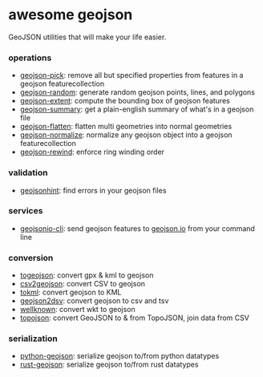 # awesome geojson

GeoJSON utilities that will make your life easier.

### operations

* [geojson-pick](https://www.npmjs.com/package/geojson-pick): remove all but specified properties from features in a geojson featurecollection
* [geojson-random](https://github.com/mapbox/geojson-random): generate random geojson points, lines, and polygons
* [geojson-extent](https://www.npmjs.com/package/geojson-extent): compute the bounding box of geojson features
* [geojson-summary](https://github.com/mapbox/geojson-summary): get a plain-english summary of what's in a geojson file
* [geojson-flatten](https://github.com/mapbox/geojson-flatten): flatten multi geometries into normal geometries
* [geojson-normalize](https://github.com/mapbox/geojson-normalize): normalize any geojson object into a geojson featurecollection
* [geojson-rewind](https://github.com/mapbox/geojson-rewind): enforce ring winding order

### validation

* [geojsonhint](https://github.com/mapbox/geojsonhint): find errors in your geojson files

### services

* [geojsonio-cli](https://github.com/mapbox/geojsonio-cli): send geojson features to [geojson.io](http://geojson.io/) from your command line

### conversion

* [togeojson](https://github.com/mapbox/togeojson): convert gpx & kml to geojson
* [csv2geojson](https://github.com/mapbox/csv2geojson): convert CSV to geojson
* [tokml](https://github.com/mapbox/tokml): convert geojson to KML
* [geojson2dsv](https://github.com/mapbox/geojson2dsv): convert geojson to csv and tsv
* [wellknown](https://github.com/mapbox/wellknown): convert wkt to geojson
* [topojson](https://github.com/mbostock/topojson): convert GeoJSON to & from TopoJSON, join data from CSV

### serialization

* [python-geojson](https://github.com/frewsxcv/python-geojson): serialize geojson to/from python datatypes
* [rust-geojson](https://github.com/georust/rust-geojson): serialize geojson to/from rust datatypes
